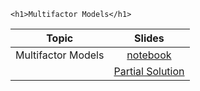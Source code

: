 
~~~
<h1>Multifactor Models</h1>
~~~

Topic | Slides
:-----: | :--------:
Multifactor Models    | [notebook](../lecture12_noSol_pluto)
        | [Partial Solution](../notebooks/lecture_12/lecture_12_wSol_partial_html.html)
<!--  -->

